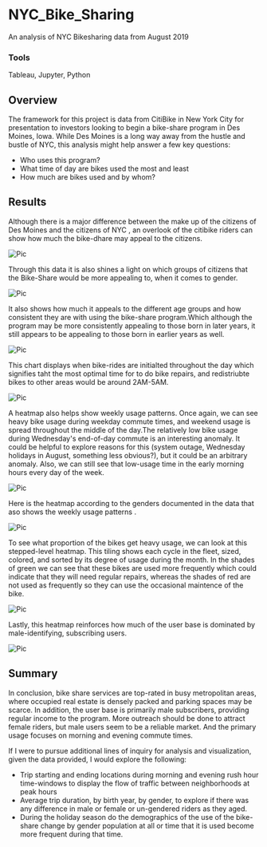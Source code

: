 # NYC_Bike_Sharing

An analysis of NYC Bikesharing data from August 2019

### Tools
Tableau, Jupyter, Python

## Overview

The framework for this project is data from CitiBike in New York City for presentation to investors looking to begin a bike-share program in Des Moines, Iowa. While Des Moines is a long way away from the hustle and bustle of NYC, this analysis might help answer a few key questions:

- Who uses this program?
- What time of day are bikes used the most and least
- How much are bikes used and by whom?

## Results

Although there is a major difference between the make up of the citizens of Des Moines and the citizens of NYC , an overlook of the citibike riders can show how much the bike-dhare may appeal to the citizens.

![Pic]("https://github.com/tianiedwards98/bikesharing/blob/main/Images/Screen%20Shot%202023-01-24%20at%2011.15.17%20PM.png?raw=true")

Through this data it is also shines a light on which groups of citizens that the Bike-Share would be more appealing to, when it comes to gender.

![Pic]("https://github.com/tianiedwards98/bikesharing/blob/main/Images/Screen%20Shot%202023-01-24%20at%2011.15.41%20PM.png?raw=true")

It also shows how much it appeals to the different age groups and how consistent they are with using the bike-share program.Which although the program may be more consistently appealing to those born in later years, it still appears to be appealing to those born in earlier years as well.

![Pic]("https://github.com/tianiedwards98/bikesharing/blob/main/Images/Screen%20Shot%202023-01-24%20at%2011.27.29%20PM.png?raw=true")

This chart displays when bike-rides are initialted throughout the day which signifies taht the most optimal time for to do bike repairs, and redistriubte bikes to other areas would be around 2AM-5AM.

![Pic]("https://github.com/tianiedwards98/bikesharing/blob/main/Images/Screen%20Shot%202023-01-24%20at%2011.12.52%20PM.png?raw=true")

A heatmap also helps show weekly usage patterns. Once again, we can see heavy bike usage during weekday commute times, and weekend usage is spread throughout the middle of the day.The relatively low bike usage during Wednesday's end-of-day commute is an interesting anomaly. It could be helpful to explore reasons for this (system outage, Wednesday holidays in August, something less obvious?), but it could be an arbitrary anomaly. Also, we can still see that low-usage time in the early morning hours every day of the week.

![Pic]("https://github.com/tianiedwards98/bikesharing/blob/main/Images/Screen%20Shot%202023-01-24%20at%2011.16.01%20PM.png?raw=true")

Here is the heatmap according to the genders documented in the data that aso shows the weekly usage patterns .

![Pic]("https://github.com/tianiedwards98/bikesharing/blob/main/Images/Screen%20Shot%202023-01-24%20at%2011.17.07%20PM.png?raw=true")

To see what proportion of the bikes get heavy usage, we can look at this stepped-level heatmap. This tiling shows each cycle in the fleet, sized, colored, and sorted by its degree of usage during the month. In the shades of green we can see that these bikes are used more frequently which could indicate that they will need regular repairs, whereas the shades of red are not used as frequently so they can use the occasional maintence of the bike.

![Pic]("https://github.com/tianiedwards98/bikesharing/blob/main/Images/Screen%20Shot%202023-01-24%20at%2011.14.58%20PM.png?raw=true")

Lastly, this heatmap reinforces how much of the user base is dominated by male-identifying, subscribing users.

![Pic]("https://github.com/tianiedwards98/bikesharing/blob/main/Images/Screen%20Shot%202023-01-24%20at%2011.17.28%20PM.png?raw=true")

## Summary

In conclusion, bike share services are top-rated in busy metropolitan areas, where occupied real estate is densely packed and parking spaces may be scarce. In addition, the user base is primarily male subscribers, providing regular income to the program. More outreach should be done to attract female riders, but male users seem to be a reliable market. And the primary usage focuses on morning and evening commute times.

If I were to pursue additional lines of inquiry for analysis and visualization, given the data provided, I would explore the following:

- Trip starting and ending locations during morning and evening rush hour time-windows to display the flow of traffic between neighborhoods at peak hours
- Average trip duration, by birth year, by gender, to explore if there was any difference in male or female or un-gendered riders as they aged.
- During the holiday season do the demographics of the use of the bike-share change by gender population at all or time that it is used become more frequent during that time.
